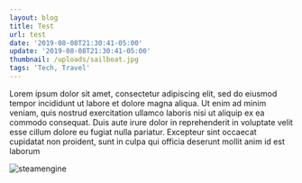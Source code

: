 ```yaml
---
layout: blog
title: Test
url: test
date: '2019-08-08T21:30:41-05:00'
update: '2019-08-08T21:30:41-05:00'
thumbnail: /uploads/sailboat.jpg
tags: 'Tech, Travel'
---
```

Lorem ipsum dolor sit amet, consectetur adipiscing elit, sed do eiusmod tempor incididunt ut labore et dolore magna aliqua. Ut enim ad minim veniam, quis nostrud exercitation ullamco laboris nisi ut aliquip ex ea commodo consequat. Duis aute irure dolor in reprehenderit in voluptate velit esse cillum dolore eu fugiat nulla pariatur. Excepteur sint occaecat cupidatat non proident, sunt in culpa qui officia deserunt mollit anim id est laborum

![steamengine](/uploads/steamengine.jpg)

